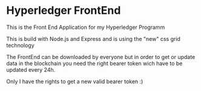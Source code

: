 # Hyperledger FrontEnd

This is the Front End Application for my Hyperledger Programm

This is build with Node.js and Express and is using the "new" css grid technology

The FrontEnd can be downloaded by everyone but in order to get or update data in the blockchain you need the right bearer token wich have to be updated every 24h.

Only I have the rights to get a new valid bearer token :)